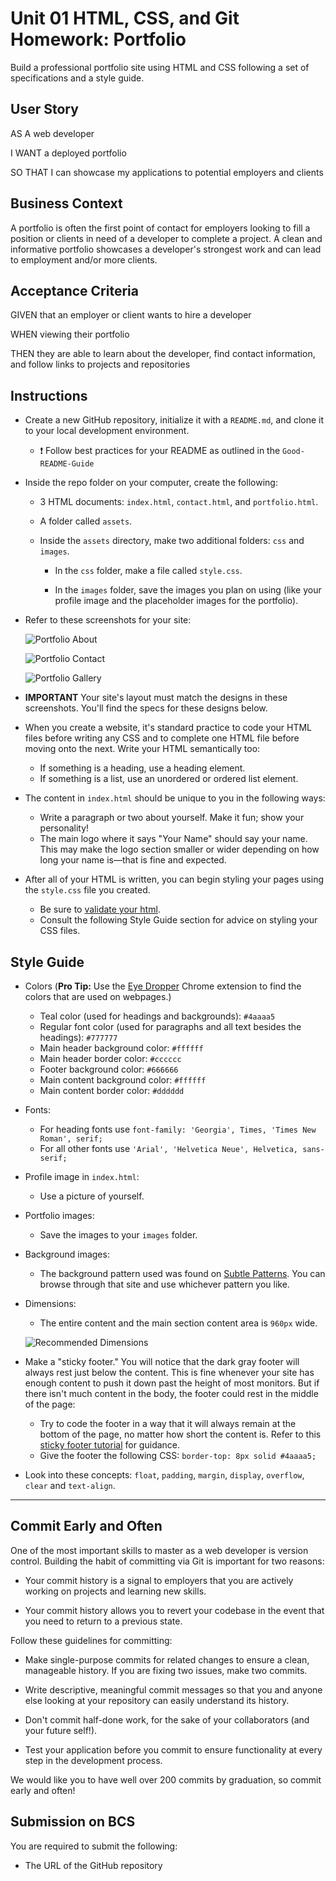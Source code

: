 # Unit 01 HTML, CSS, and Git Homework: Portfolio

Build a professional portfolio site using HTML and CSS following a set of specifications and a style guide.

## User Story

AS A web developer

I WANT a deployed portfolio

SO THAT I can showcase my applications to potential employers and clients

## Business Context

A portfolio is often the first point of contact for employers looking to fill a position or clients in need of a developer to complete a project. A clean and informative portfolio showcases a developer's strongest work and can lead to employment and/or more clients.

## Acceptance Criteria

GIVEN that an employer or client wants to hire a developer

WHEN viewing their portfolio

THEN they are able to learn about the developer, find contact information, and follow links to projects and repositories

## Instructions

- Create a new GitHub repository, initialize it with a `README.md`, and clone it to your local development environment.

  - ❗ Follow best practices for your README as outlined in the `Good-README-Guide`

- Inside the repo folder on your computer, create the following:

  - 3 HTML documents: `index.html`, `contact.html`, and `portfolio.html`.

  - A folder called `assets`.

  - Inside the `assets` directory, make two additional folders: `css` and `images`.

    - In the `css` folder, make a file called `style.css`.

    - In the `images` folder, save the images you plan on using (like your profile image and the placeholder images for the portfolio).

- Refer to these screenshots for your site:

  ![Portfolio About](./Assets/Images/portfolio-about-me.png)

  ![Portfolio Contact](./Assets/Images/portfolio-contact.png)

  ![Portfolio Gallery](./Assets/Images/portfolio-gallery.png)

- **IMPORTANT** Your site's layout must match the designs in these screenshots. You'll find the specs for these designs below.

- When you create a website, it's standard practice to code your HTML files before writing any CSS and to complete one HTML file before moving onto the next. Write your HTML semantically too:

  - If something is a heading, use a heading element.
  - If something is a list, use an unordered or ordered list element.

- The content in `index.html` should be unique to you in the following ways:

  - Write a paragraph or two about yourself. Make it fun; show your personality!
  - The main logo where it says "Your Name" should say your name. This may make the logo section smaller or wider depending on how long your name is—that is fine and expected.

- After all of your HTML is written, you can begin styling your pages using the `style.css` file you created.

  - Be sure to [validate your html](https://validator.w3.org/#validate_by_input).
  - Consult the following Style Guide section for advice on styling your CSS files.

## Style Guide

- Colors (**Pro Tip:** Use the [Eye Dropper](https://chrome.google.com/webstore/detail/eye-dropper/hmdcmlfkchdmnmnmheododdhjedfccka) Chrome extension to find the colors that are used on webpages.)

  - Teal color (used for headings and backgrounds): `#4aaaa5`
  - Regular font color (used for paragraphs and all text besides the headings): `#777777`
  - Main header background color: `#ffffff`
  - Main header border color: `#cccccc`
  - Footer background color: `#666666`
  - Main content background color: `#ffffff`
  - Main content border color: `#dddddd`

- Fonts:

  - For heading fonts use `font-family: 'Georgia', Times, 'Times New Roman', serif;`
  - For all other fonts use `'Arial', 'Helvetica Neue', Helvetica, sans-serif;`

- Profile image in `index.html`:

  - Use a picture of yourself.

- Portfolio images:

  - Save the images to your `images` folder.

- Background images:

  - The background pattern used was found on [Subtle Patterns](https://subtlepatterns.com/). You can browse through that site and use whichever pattern you like.

- Dimensions:

  - The entire content and the main section content area is `960px` wide.

  ![Recommended Dimensions](./Assets/Images/Recommended-Dimensions.png)

- Make a "sticky footer." You will notice that the dark gray footer will always rest just below the content. This is fine whenever your site has enough content to push it down past the height of most monitors. But if there isn't much content in the body, the footer could rest in the middle of the page:

  - Try to code the footer in a way that it will always remain at the bottom of the page, no matter how short the content is. Refer to this [sticky footer tutorial](https://css-tricks.com/couple-takes-sticky-footer/) for guidance.
  - Give the footer the following CSS: `border-top: 8px solid #4aaaa5;`

- Look into these concepts: `float`, `padding`, `margin`, `display`, `overflow`, `clear` and `text-align`.

---

## Commit Early and Often

One of the most important skills to master as a web developer is version control. Building the habit of committing via Git is important for two reasons:

- Your commit history is a signal to employers that you are actively working on projects and learning new skills.

- Your commit history allows you to revert your codebase in the event that you need to return to a previous state.

Follow these guidelines for committing:

- Make single-purpose commits for related changes to ensure a clean, manageable history. If you are fixing two issues, make two commits.

- Write descriptive, meaningful commit messages so that you and anyone else looking at your repository can easily understand its history.

- Don't commit half-done work, for the sake of your collaborators (and your future self!).

- Test your application before you commit to ensure functionality at every step in the development process.

We would like you to have well over 200 commits by graduation, so commit early and often!

## Submission on BCS

You are required to submit the following:

- The URL of the GitHub repository
